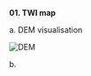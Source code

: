 **01. TWI map**

a. DEM visualisation

![DEM](https://github.com/user-attachments/assets/1061200f-0376-4ee2-bb9f-de3b8bc5bcac)

b. 
